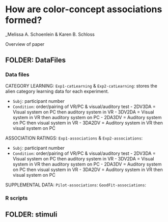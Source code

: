 # How are color-concept associations formed? 

_Melissa A. Schoenlein & Karen B. Schloss

Overview of paper




## FOLDER: DataFiles
### Data files

CATEGORY LEARNING: 
`Exp1-catLearning` & `Exp2-catLearning`: stores the alien category learning data for each experiment.
- `Subj`: participant number 
- `Condition`: order/pairing of VR/PC & visual/auditory test
      - 2DV3DA = Visual system on PC then auditory system in VR
      - 3DV2DA = Visual system in VR then auditory system on PC 
      - 2DA3DV = Auditory system on PC then visual system in VR
      - 3DA2DV = Auditory system in VR then visual system on PC


ASSOCIATION RATINGS: 
`Exp1-associations` & `Exp2-associations`:
- `Subj`: participant number 
- `Condition`: order/pairing of VR/PC & visual/auditory test
      - 2DV3DA = Visual system on PC then auditory system in VR
      - 3DV2DA = Visual system in VR then auditory system on PC 
      - 2DA3DV = Auditory system on PC then visual system in VR
      - 3DA2DV = Auditory system in VR then visual system on PC


SUPPLEMENTAL DATA: 
`Pilot-associations`:
`GoodFit-associations`:


### R scripts



## FOLDER: stimuli


